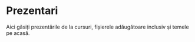 # Prezentari

Aici găsiți prezentările de la cursuri, fișierele adăugătoare inclusiv și temele pe acasă.
